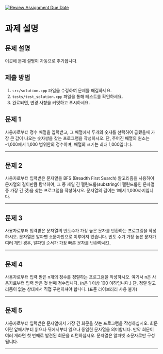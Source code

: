 [![Review Assignment Due Date](https://classroom.github.com/assets/deadline-readme-button-22041afd0340ce965d47ae6ef1cefeee28c7c493a6346c4f15d667ab976d596c.svg)](https://classroom.github.com/a/u0MMcjni)
# 과제 설명

## 문제 설명
이곳에 문제 설명이 자동으로 추가됩니다.

## 제출 방법
1. `src/solution.cpp` 파일을 수정하여 문제를 해결하세요.
2. `tests/test_solution.cpp` 파일을 통해 테스트를 확인하세요.
3. 완료되면, 변경 사항을 커밋하고 푸시하세요.
## 문제 1

사용자로부터 정수 배열을 입력받고, 그 배열에서 두개의 숫자를 선택하여 곱했을때 가장 큰 값이 나오는 숫자쌍을 찾는 프로그램을 작성하시오. 단, 주어진 배열의 원소는 -1,000에서 1,000 범위안의 정수이며, 배열의 크기는 최대 1,000입니다.

---

## 문제 2

사용자로부터 입력받은 문자열을 BFS (Breadth First Search) 알고리즘을 사용하여 문자열의 길이만큼 탐색하여, 그 중 제일 긴 팰린드롬(substring이 팰린드롬인 문자열 중 가장 긴 것)을 찾는 프로그램을 작성하시오. 문자열의 길이는 1에서 1,000까지입니다.

---

## 문제 3

사용자로부터 입력받은 문자열의 빈도수가 가장 높은 문자를 반환하는 프로그램을 작성하시오. 문자열은 알파벳 소문자만으로 이루어져 있습니다. 빈도 수가 가장 높은 문자가 여러 개인 경우, 알파벳 순서가 가장 빠른 문자를 반환하세요.

---

## 문제 4

사용자로부터 입력 받은 n개의 정수를 정렬하는 프로그램을 작성하시오. 여기서 n은 사용자로부터 입력 받은 첫 번째 정수입니다. (n은 1 이상 100 이하입니다.)
단, 정렬 알고리즘이 없는 상태에서 직접 구현하셔야 합니다. (표준 라이브러리 사용 불가)

---

## 문제 5

사용자로부터 입력받은 문자열에서 가장 긴 회문을 찾는 프로그램을 작성하십시오. 회문이란 앞에서부터 읽으나 뒤에서부터 읽으나 동일한 문자열을 의미합니다. 만약 회문이 여러 개라면 첫 번째로 발견된 회문을 리턴하십시오. 문자열은 알파벳 소문자로만 구성됩니다.

---

